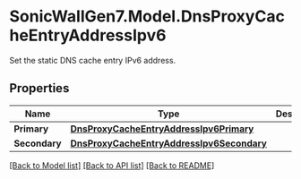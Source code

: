 # SonicWallGen7.Model.DnsProxyCacheEntryAddressIpv6
Set the static DNS cache entry IPv6 address.

## Properties

Name | Type | Description | Notes
------------ | ------------- | ------------- | -------------
**Primary** | [**DnsProxyCacheEntryAddressIpv6Primary**](DnsProxyCacheEntryAddressIpv6Primary.md) |  | [optional] 
**Secondary** | [**DnsProxyCacheEntryAddressIpv6Secondary**](DnsProxyCacheEntryAddressIpv6Secondary.md) |  | [optional] 

[[Back to Model list]](../README.md#documentation-for-models) [[Back to API list]](../README.md#documentation-for-api-endpoints) [[Back to README]](../README.md)

